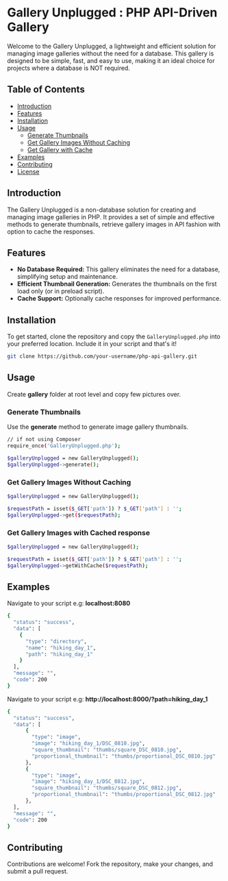 # Gallery Unplugged : PHP API-Driven Gallery

Welcome to the Gallery Unplugged, a lightweight and efficient solution for managing image 
galleries without the need for a database. This gallery is designed to be simple, fast, and easy to use, 
making it an ideal choice for projects where a database is NOT required.

## Table of Contents
- [Introduction](#introduction)
- [Features](#features)
- [Installation](#installation)
- [Usage](#usage)
    - [Generate Thumbnails](#generate-thumbnails)
    - [Get Gallery Images Without Caching](#get-gallery-images-without-caching)
    - [Get Gallery with Cache](#get-gallery-with-cache)
- [Examples](#examples)
- [Contributing](#contributing)
- [License](#license)

## Introduction

The Gallery Unplugged is a non-database solution for creating and managing image galleries in PHP. It provides a set 
of simple and effective methods to generate thumbnails, retrieve gallery images in API fashion with option to
cache the responses.

## Features

- **No Database Required:** This gallery eliminates the need for a database, simplifying setup and maintenance.
- **Efficient Thumbnail Generation:** Generates the thumbnails on the first load only (or in preload script).
- **Cache Support:** Optionally cache responses for improved performance.

## Installation

To get started, clone the repository and copy the `GalleryUnplugged.php` into your preferred location. Include it
in your script and that's it!

```bash
git clone https://github.com/your-username/php-api-gallery.git
```

## Usage

Create **gallery** folder at root level and copy few pictures over.

### Generate Thumbnails

Use the **generate** method to generate image gallery thumbnails.

```bash
// if not using Composer
require_once('GalleryUnplugged.php');
```

```bash
$galleryUnplugged = new GalleryUnplugged();
$galleryUnplugged->generate();
```

### Get Gallery Images Without Caching

```bash
$galleryUnplugged = new GalleryUnplugged();

$requestPath = isset($_GET['path']) ? $_GET['path'] : '';
$galleryUnplugged->get($requestPath);
```

### Get Gallery Images with Cached response

```bash
$galleryUnplugged = new GalleryUnplugged();

$requestPath = isset($_GET['path']) ? $_GET['path'] : '';
$galleryUnplugged->getWithCache($requestPath);
```

## Examples
Navigate to your script e.g: **localhost:8080**

```bash
{
  "status": "success",
  "data": [
    {
      "type": "directory",
      "name": "hiking_day_1",
      "path": "hiking_day_1"
    }
  ],
  "message": "",
  "code": 200
}
```

Navigate to your script e.g: **http://localhost:8000/?path=hiking_day_1**

```bash
{
  "status": "success",
  "data": [
      {
        "type": "image",
        "image": "hiking_day_1/DSC_0810.jpg",
        "square_thumbnail": "thumbs/square_DSC_0810.jpg",
        "proportional_thumbnail": "thumbs/proportional_DSC_0810.jpg"
      },
      {
        "type": "image",
        "image": "hiking_day_1/DSC_0812.jpg",
        "square_thumbnail": "thumbs/square_DSC_0812.jpg",
        "proportional_thumbnail": "thumbs/proportional_DSC_0812.jpg"
      },
  ],
  "message": "",
  "code": 200
}
```

## Contributing
Contributions are welcome! Fork the repository, make your changes, and submit a pull request.

